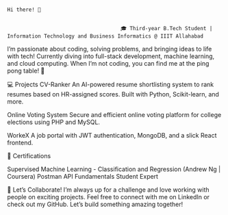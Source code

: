                                                                             Hi there! 👋 


                                         🎓 Third-year B.Tech Student | Information Technology and Business Informatics @ IIIT Allahabad

I’m passionate about coding, solving problems, and bringing ideas to life with tech! Currently diving into full-stack development, machine learning, and cloud computing. When I’m not coding, you can find me at the ping pong table! 🏓


💻 Projects
CV-Ranker
An AI-powered resume shortlisting system to rank resumes based on HR-assigned scores. Built with Python, Scikit-learn, and more.

Online Voting System
Secure and efficient online voting platform for college elections using PHP and MySQL.

WorkeX
A job portal with JWT authentication, MongoDB, and a slick React frontend.

🎯 Certifications

Supervised Machine Learning - Classification and Regression (Andrew Ng | Coursera)
Postman API Fundamentals Student Expert


🤝 Let’s Collaborate!
I’m always up for a challenge and love working with people on exciting projects. Feel free to connect with me on LinkedIn or check out my GitHub. Let’s build something amazing together!


